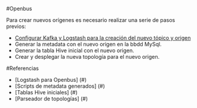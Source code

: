 #Openbus

Para crear nuevos orígenes es necesario realizar una serie de pasos previos:

- [Configurar Kafka y Logstash para la creación del nuevo tópico y origen](https://github.com/mmesa/readmes_openbus/blob/master/README_logstash.md)
- Generar la metadata con el nuevo origen en la bbdd MySql.
- Generar la tabla Hive inicial con el nuevo origen.
- Crear y desplegar la nueva topología para el nuevo origen.

#Referencias

- [Logstash para Openbus] (#)
- [Scripts de metadata generados] (#)
- [Tablas Hive iniciales] (#)
- [Parseador de topologías] (#)
